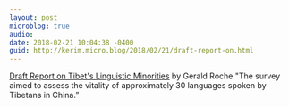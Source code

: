 ```yaml
---
layout: post
microblog: true
audio: 
date: 2018-02-21 10:04:38 -0400
guid: http://kerim.micro.blog/2018/02/21/draft-report-on.html
---
```

[Draft Report on Tibet's Linguistic Minorities](https://dx.doi.org/10.17605/OSF.IO/SJNBK) by Gerald Roche "The survey aimed to assess the vitality of approximately 30 languages spoken by Tibetans in China.”
